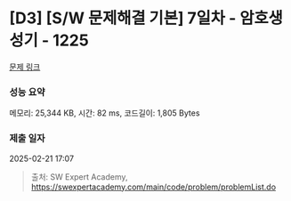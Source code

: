 # [D3] [S/W 문제해결 기본] 7일차 - 암호생성기 - 1225 

[문제 링크](https://swexpertacademy.com/main/code/problem/problemDetail.do?contestProbId=AV14uWl6AF0CFAYD) 

### 성능 요약

메모리: 25,344 KB, 시간: 82 ms, 코드길이: 1,805 Bytes

### 제출 일자

2025-02-21 17:07



> 출처: SW Expert Academy, https://swexpertacademy.com/main/code/problem/problemList.do